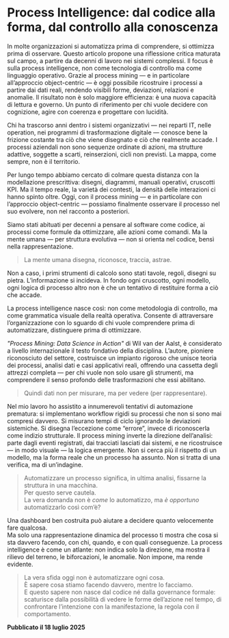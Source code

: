 # Process Intelligence: dal codice alla forma, dal controllo alla conoscenza

In molte organizzazioni si automatizza prima di comprendere, si ottimizza prima di osservare. Questo articolo propone una riflessione critica maturata sul campo, a partire da decenni di lavoro nei sistemi complessi. Il focus è sulla process intelligence, non come tecnologia di controllo ma come linguaggio operativo. Grazie al process mining — e in particolare all’approccio object-centric — è oggi possibile ricostruire i processi a partire dai dati reali, rendendo visibili forme, deviazioni, relazioni e anomalie. Il risultato non è solo maggiore efficienza: è una nuova capacità di lettura e governo. Un punto di riferimento per chi vuole decidere con cognizione, agire con coerenza e progettare con lucidità.

Chi ha trascorso anni dentro i sistemi organizzativi — nei reparti IT, nelle operation, nei programmi di trasformazione digitale — conosce bene la frizione costante tra ciò che viene disegnato e ciò che realmente accade. I processi aziendali non sono sequenze ordinate di azioni, ma strutture adattive, soggette a scarti, reinserzioni, cicli non previsti. La mappa, come sempre, non è il territorio.

Per lungo tempo abbiamo cercato di colmare questa distanza con la modellazione prescrittiva: disegni, diagrammi, manuali operativi, cruscotti KPI. Ma il tempo reale, la varietà dei contesti, la densità delle interazioni ci hanno spinto oltre. Oggi, con il process mining — e in particolare con l’approccio object-centric — possiamo finalmente osservare il processo nel suo evolvere, non nel racconto a posteriori.

Siamo stati abituati per decenni a pensare al software come codice, ai processi come formule da ottimizzare, alle azioni come comandi. Ma la mente umana — per struttura evolutiva — non si orienta nel codice, bensì nella rappresentazione.

> La mente umana disegna, riconosce, traccia, astrae.

Non a caso, i primi strumenti di calcolo sono stati tavole, regoli, disegni su pietra. L’informazione si incideva. In fondo ogni cruscotto, ogni modello, ogni logica di processo altro non è che un tentativo di restituire forma a ciò che accade.

La process intelligence nasce così: non come metodologia di controllo, ma come grammatica visuale della realtà operativa. Consente di attraversare l’organizzazione con lo sguardo di chi vuole comprendere prima di automatizzare, distinguere prima di ottimizzare.

_"Process Mining: Data Science in Action"_ di Wil van der Aalst, è considerato a livello internazionale il testo fondativo della disciplina. L’autore, pioniere riconosciuto del settore, costruisce un impianto rigoroso che unisce teoria dei processi, analisi dati e casi applicativi reali, offrendo una cassetta degli attrezzi completa — per chi vuole non solo usare gli strumenti, ma comprendere il senso profondo delle trasformazioni che essi abilitano.

> Quindi dati non per misurare, ma per vedere (per rappresentare).

Nel mio lavoro ho assistito a innumerevoli tentativi di automazione prematura: si implementano workflow rigidi su processi che non si sono mai compresi davvero. Si misurano tempi di ciclo ignorando le deviazioni sistemiche. Si disegna l’eccezione come “errore”, invece di riconoscerla come indizio strutturale. Il process mining inverte la direzione dell’analisi: parte dagli eventi registrati, dai tracciati lasciati dai sistemi, e ne ricostruisce — in modo visuale — la logica emergente. Non si cerca più il rispetto di un modello, ma la forma reale che un processo ha assunto. Non si tratta di una verifica, ma di un’indagine.

> Automatizzare un processo significa, in ultima analisi, fissarne la struttura in una macchina.  
> Per questo serve cautela.  
> La vera domanda non è *come* lo automatizzo, ma *è opportuno* automatizzarlo così com’è?

Una dashboard ben costruita può aiutare a decidere quanto velocemente fare qualcosa.  
Ma solo una rappresentazione dinamica del processo ti mostra che cosa si sta davvero facendo, con chi, quando, e con quali conseguenze. La process intelligence è come un atlante: non indica solo la direzione, ma mostra il rilievo del terreno, le biforcazioni, le anomalie. Non impone, ma rende evidente.

> La vera sfida oggi non è automatizzare ogni cosa.  
> È sapere cosa stiamo facendo davvero, mentre lo facciamo.  
> E questo sapere non nasce dal codice né dalla governance formale: scaturisce dalla possibilità di vedere le forme dell’azione nel tempo, di confrontare l’intenzione con la manifestazione, la regola con il comportamento.

**Pubblicato il 18 luglio 2025**

